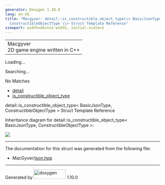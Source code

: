 ```yaml
---
generator: Doxygen 1.10.0
lang: en-US
title: "Macgyver: detail::is_constructible_object_type\\< BasicJsonType,
  ConstructibleObjectType \\> Struct Template Reference"
viewport: width=device-width, initial-scale=1
---
```


<div id="top">

<div id="titlearea">

<table data-cellspacing="0" data-cellpadding="0">
<colgroup>
<col style="width: 100%" />
</colgroup>
<tbody>
<tr id="projectrow" class="odd">
<td id="projectalign"><div id="projectname">
Macgyver
</div>
<div id="projectbrief">
2D game engine written in C++
</div></td>
</tr>
</tbody>
</table>

</div>

<div id="main-nav">

</div>

<div id="MSearchSelectWindow"
onmouseover="return searchBox.OnSearchSelectShow()"
onmouseout="return searchBox.OnSearchSelectHide()"
onkeydown="return searchBox.OnSearchSelectKey(event)">

</div>

<div id="MSearchResultsWindow">

<div id="MSearchResults">

<div class="SRPage">

<div id="SRIndex">

<div id="SRResults">

</div>

<div id="Loading" class="SRStatus">

Loading...

</div>

<div id="Searching" class="SRStatus">

Searching...

</div>

<div id="NoMatches" class="SRStatus">

No Matches

</div>

</div>

</div>

</div>

</div>

<div id="nav-path" class="navpath">

- <a href="namespacedetail.html" class="el">detail</a>
- <a href="structdetail_1_1is__constructible__object__type.html"
  class="el">is_constructible_object_type</a>

</div>

</div>

<div class="header">

<div class="headertitle">

<div class="title">

detail::is_constructible_object_type\< BasicJsonType,
ConstructibleObjectType \> Struct Template Reference

</div>

</div>

</div>

<div class="contents">

<div class="dynheader">

Inheritance diagram for detail::is_constructible_object_type\<
BasicJsonType, ConstructibleObjectType \>:

</div>

<div class="dyncontent">

<div class="center">

<img src="structdetail_1_1is__constructible__object__type.png"
usemap="#detail::is_5Fconstructible_5Fobject_5Ftype_3C_20BasicJsonType_2C_20ConstructibleObjectType_20_3E_map" />

</div>

</div>

------------------------------------------------------------------------

The documentation for this struct was generated from the following file:

- MacGyver/<a href="json_8hpp_source.html" class="el">json.hpp</a>

</div>

------------------------------------------------------------------------

<span class="small">Generated
by [<img src="doxygen.svg" class="footer" width="104" height="31"
alt="doxygen" />](https://www.doxygen.org/index.html) 1.10.0</span>
